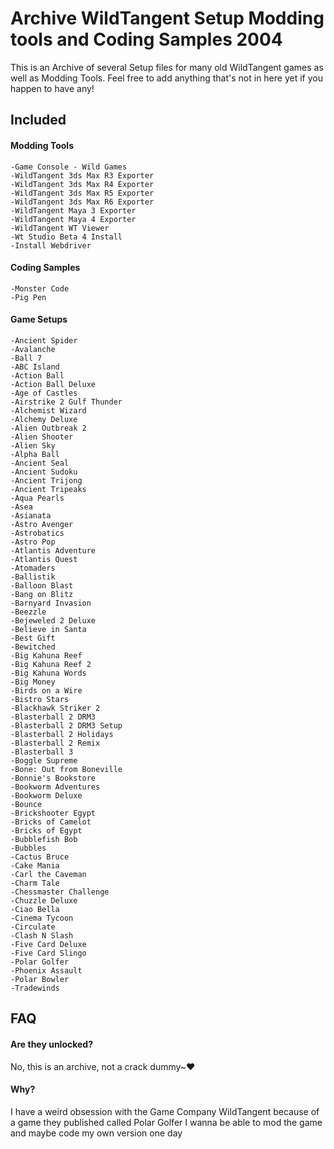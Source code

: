 
# Archive WildTangent Setup Modding tools and Coding Samples 2004

This is an Archive of several Setup files for many old WildTangent games as well as Modding Tools. Feel free to add anything that's not in here yet if you happen to have any!


## Included

#### Modding Tools
    -Game Console - Wild Games
    -WildTangent 3ds Max R3 Exporter
    -WildTangent 3ds Max R4 Exporter
    -WildTangent 3ds Max R5 Exporter
    -WildTangent 3ds Max R6 Exporter
    -WildTangent Maya 3 Exporter
    -WildTangent Maya 4 Exporter
    -WildTangent WT Viewer
    -Wt Studio Beta 4 Install
    -Install Webdriver

#### Coding Samples
    -Monster Code
    -Pig Pen

#### Game Setups
    -Ancient Spider
    -Avalanche
    -Ball 7
    -ABC Island
    -Action Ball
    -Action Ball Deluxe
    -Age of Castles
    -Airstrike 2 Gulf Thunder
    -Alchemist Wizard
    -Alchemy Deluxe
    -Alien Outbreak 2
    -Alien Shooter
    -Alien Sky
    -Alpha Ball
    -Ancient Seal
    -Ancient Sudoku
    -Ancient Trijong
    -Ancient Tripeaks
    -Aqua Pearls
    -Asea
    -Asianata
    -Astro Avenger
    -Astrobatics
    -Astro Pop
    -Atlantis Adventure
    -Atlantis Quest
    -Atomaders
    -Ballistik
    -Balloon Blast
    -Bang on Blitz
    -Barnyard Invasion
    -Beezzle
    -Bejeweled 2 Deluxe
    -Believe in Santa
    -Best Gift
    -Bewitched
    -Big Kahuna Reef
    -Big Kahuna Reef 2
    -Big Kahuna Words
    -Big Money
    -Birds on a Wire
    -Bistro Stars
    -Blackhawk Striker 2
    -Blasterball 2 DRM3
    -Blasterball 2 DRM3 Setup
    -Blasterball 2 Holidays
    -Blasterball 2 Remix
    -Blasterball 3
    -Boggle Supreme
    -Bone: Out from Boneville
    -Bonnie's Bookstore
    -Bookworm Adventures
    -Bookworm Deluxe
    -Bounce
    -Brickshooter Egypt
    -Bricks of Camelot
    -Bricks of Egypt
    -Bubblefish Bob
    -Bubbles
    -Cactus Bruce
    -Cake Mania
    -Carl the Caveman
    -Charm Tale
    -Chessmaster Challenge
    -Chuzzle Deluxe
    -Ciao Bella
    -Cinema Tycoon
    -Circulate
    -Clash N Slash
    -Five Card Deluxe
    -Five Card Slingo
    -Polar Golfer
    -Phoenix Assault
    -Polar Bowler
    -Tradewinds

## FAQ

#### Are they unlocked?

No, this is an archive, not a crack dummy~❤️

#### Why?

I have a weird obsession with the Game Company WildTangent because of a game they published called Polar Golfer
I wanna be able to mod the game and maybe code my own version one day
